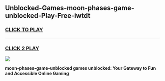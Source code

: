 
## Unblocked-Games-moon-phases-game-unblocked-Play-Free-iwtdt
<h3>
<a href="https://premium76.site?title=moon-phases-game-unblocked&ref=18A1">CLICK TO PLAY</a></h3>
<hr>

<h3>
<a href="https://premium76.site?title=moon-phases-game-unblocked&ref=18A1">CLICK 2 PLAY</a>
  
</h3>

<a href="https://premium76.site?title=moon-phases-game-unblocked&ref=18A1"><img src="https://clearcache.store/games.png"></a>


**moon-phases-game-unblocked games unblocked: Your Gateway to Fun and Accessible Online Gaming**
